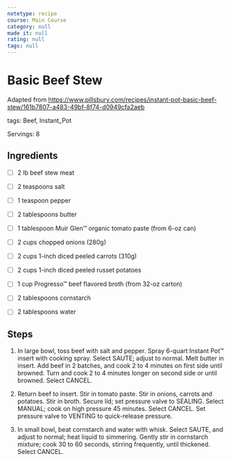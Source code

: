 ```yaml
---
notetype: recipe
course: Main Course
category: null
made it: null
rating: null
tags: null
---
```

# Basic Beef Stew

Adapted from https://www.pillsbury.com/recipes/instant-pot-basic-beef-stew/161b7807-a483-49bf-8f74-d0949cfa2aeb

tags: Beef, Instant_Pot

Servings: 8

## Ingredients
- [ ] 2 lb beef stew meat- [ ] 2 teaspoons salt- [ ] 1 teaspoon pepper- [ ] 2 tablespoons butter- [ ] 1 tablespoon Muir Glen™ organic tomato paste (from 6-oz can)- [ ] 2 cups chopped onions (280g)- [ ] 2 cups 1-inch diced peeled carrots (310g)- [ ] 2 cups 1-inch diced peeled russet potatoes- [ ] 1 cup Progresso™ beef flavored broth (from 32-oz carton)- [ ] 2 tablespoons cornstarch- [ ] 2 tablespoons water

## Steps
1) In large bowl, toss beef with salt and pepper. Spray 6-quart Instant Pot™ insert with cooking spray. Select SAUTE; adjust to normal. Melt butter in insert. Add beef in 2 batches, and cook 2 to 4 minutes on first side until browned. Turn and cook 2 to 4 minutes longer on second side or until browned. Select CANCEL.

2) Return beef to insert. Stir in tomato paste. Stir in onions, carrots and potatoes. Stir in broth. Secure lid; set pressure valve to SEALING. Select MANUAL; cook on high pressure 45 minutes. Select CANCEL. Set pressure valve to VENTING to quick-release pressure.

3) In small bowl, beat cornstarch and water with whisk. Select SAUTE, and adjust to normal; heat liquid to simmering. Gently stir in cornstarch mixture; cook 30 to 60 seconds, stirring frequently, until thickened. Select CANCEL.

